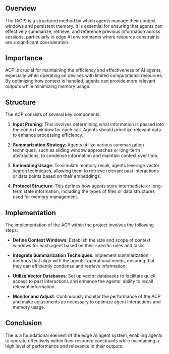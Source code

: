 #

## Overview
The  (ACP) is a structured method by which agents manage their context windows and persistent memory. It is essential for ensuring that agents can effectively summarize, retrieve, and reference previous information across sessions, particularly in edge AI environments where resource constraints are a significant consideration.

## Importance
ACP is crucial for maintaining the efficiency and effectiveness of AI agents, especially when operating on devices with limited computational resources. By optimizing how context is handled, agents can provide more relevant outputs while minimizing memory usage.

## Structure
The ACP consists of several key components:

1. **Input Pruning**: This involves determining what information is passed into the context window for each call. Agents should prioritize relevant data to enhance processing efficiency.

2. **Summarization Strategy**: Agents utilize various summarization techniques, such as sliding window approaches or long-term abstractions, to condense information and maintain context over time.

3. **Embedding Usage**: To simulate memory recall, agents leverage vector search techniques, allowing them to retrieve relevant past interactions or data points based on their embeddings.

4. **Protocol Structure**: This defines how agents store intermediate or long-term state information, including the types of files or data structures used for memory management.

## Implementation
The implementation of the ACP within the project involves the following steps:

- **Define Context Windows**: Establish the size and scope of context windows for each agent based on their specific roles and tasks.

- **Integrate Summarization Techniques**: Implement summarization methods that align with the agents' operational needs, ensuring that they can efficiently condense and retrieve information.

- **Utilize Vector Databases**: Set up vector databases to facilitate quick access to past interactions and enhance the agents' ability to recall relevant information.

- **Monitor and Adjust**: Continuously monitor the performance of the ACP and make adjustments as necessary to optimize agent interactions and memory usage.

## Conclusion
The  is a foundational element of the edge AI agent system, enabling agents to operate effectively within their resource constraints while maintaining a high level of performance and relevance in their outputs.
